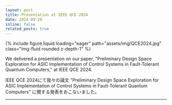 ```yaml
---
layout: post
title: Presentation at IEEE QCE 2024
date: 2024-09-20
inline: false
related_posts: true
---
```


<div class="row mt-3">
    <div class="col-sm mt-3 mt-md-0">
        {% include figure.liquid loading="eager" path="assets/img/QCE2024.jpg" class="img-fluid rounded z-depth-1" %}
    </div>
</div>

<p>We delivered a presentation on our paper, "Preliminary Design Space Exploration for ASIC Implementation of Control Systems in Fault-Tolerant Quantum Computers," at IEEE QCE 2024.</p>

<p class="small-font-jp">IEEE QCE 2024にて我々の論文 "Preliminary Design Space Exploration for ASIC Implementation of Control Systems in Fault-Tolerant Quantum Computers" に関する発表をおこないました。
</p>

---
